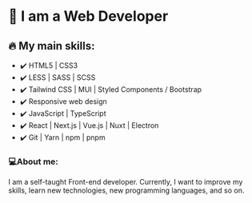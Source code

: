# 🚀 I am a Web Developer

## 🔥 My main skills:
 - ✔️ HTML5 | CSS3
 - ✔️ LESS | SASS | SCSS
 - ✔️ Tailwind CSS | MUI | Styled Components / Bootstrap
 - ✔️ Responsive web design
 - ✔️ JavaScript | TypeScript
 - ✔️ React | Next.js | Vue.js | Nuxt | Electron
 - ✔️ Git | Yarn | npm | pnpm

### 💻About me:
I am a self-taught Front-end developer. Currently, I want to improve my skills, learn new technologies, new programming languages, and so on.

